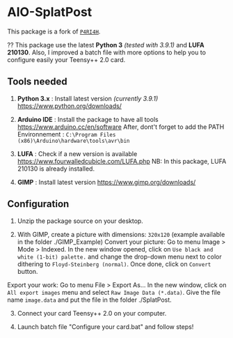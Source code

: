 AIO-SplatPost
=============

This package is a fork of [`P4RI4H`](https://github.com/P4RI4H/AIO-SplatPost).

?? This package use the latest **Python 3** *(tested with 3.9.1)* and **LUFA 210130**.
Also, I improved a batch file with more options to help you to configure easily your Teensy++ 2.0 card.

Tools needed
------------

  1. **Python 3.x** : Install latest version *(currently 3.9.1)*
  https://www.python.org/downloads/

  2. **Arduino IDE** : Install the package to have all tools
  https://www.arduino.cc/en/software
  After, dont't forget to add the PATH Environnement : `C:\Program Files (x86)\Arduino\hardware\tools\avr\bin`
  
  3. **LUFA** : Check if a new version is available
  https://www.fourwalledcubicle.com/LUFA.php
  NB: In this package, LUFA 210130 is already installed.
  
  4. **GIMP** : Install latest version
  https://www.gimp.org/downloads/

Configuration
-------------

  1. Unzip the package source on your desktop.

  2. With GIMP, create a picture with dimensions: `320x120` (example available in the folder ./GIMP_Example)
  Convert your picture: Go to menu Image > Mode > Indexed.
  In the new window opened, click on `Use black and white (1-bit) palette.` and change the drop-down menu next to color dithering to `Floyd-Steinberg (normal)`.
  Once done, click on `Convert` button.
  
  Export your work: Go to menu File > Export As...
  In the new window, click on `All export images` menu and select `Raw Image Data (*.data)`.
  Give the file name `image.data` and put the file in the folder ./SplatPost. 
    
  3. Connect your card Teensy++ 2.0 on your computer.
  
  4. Launch batch file "Configure your card.bat" and follow steps!